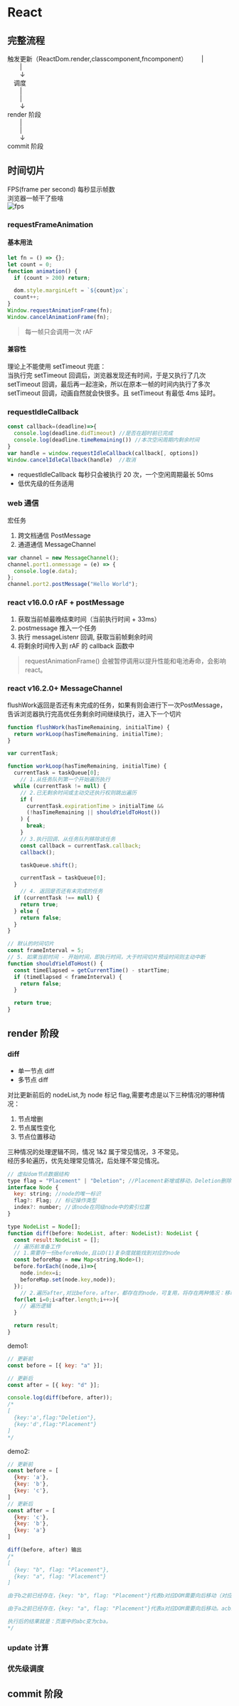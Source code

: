 # React

## 完整流程

触发更新（ReactDom.render,classcomponent,fncomponent）
&emsp;&emsp;|  
&emsp;&emsp;|  
&emsp;&emsp;↓  
&emsp;调度  
&emsp;&emsp;|  
&emsp;&emsp;|  
&emsp;&emsp;↓  
render 阶段  
&emsp;&emsp;|  
&emsp;&emsp;|  
&emsp;&emsp;↓  
commit 阶段

## 时间切片

FPS(frame per second) 每秒显示帧数  
浏览器一帧干了些啥  
![fps](https://p3-juejin.byteimg.com/tos-cn-i-k3u1fbpfcp/13528958b6804c16a1dafb613d24b8a9~tplv-k3u1fbpfcp-zoom-in-crop-mark:4536:0:0:0.awebp)

### requestFrameAnimation

#### 基本用法


```js
let fn = () => {};
let count = 0;
function animation() {
  if (count > 200) return;

  dom.style.marginLeft = `${count}px`;
  count++;
}
Window.requestAnimationFrame(fn);
Window.cancelAnimationFrame(fn);
```
>每一帧只会调用一次 rAF
#### 兼容性

理论上不能使用 setTimeout 兜底：  
当执行完 setTimeout 回调后，浏览器发现还有时间，于是又执行了几次 setTimeout 回调，最后再一起渲染，所以在原本一帧的时间内执行了多次 setTimeout 回调，动画自然就会快很多。且 setTimeout 有最低 4ms 延时。

### requestIdleCallback

```js
const callback=(deadline)=>{
  console.log(deadline.didTimeout) //是否在超时前已完成
  console.log(deadline.timeRemaining()) //本次空闲周期内剩余时间
}
var handle = window.requestIdleCallback(callback[, options])
Window.cancelIdleCallback(handle)  //取消
```

- requestIdleCallback 每秒只会被执行 20 次，一个空闲周期最长 50ms
- 低优先级的任务适用

### web 通信

宏任务

1. 跨文档通信 PostMessage
2. 通道通信 MessageChannel

```js
var channel = new MessageChannel();
channel.port1.onmessage = (e) => {
  console.log(e.data);
};
channel.port2.postMessage("Hello World");
```

### react v16.0.0 rAF + postMessage

<!-- > window.postMessage() 方法可以安全地实现跨源通信。 -->

1. 获取当前帧最晚结束时间（当前执行时间 + 33ms）
2. postmessage 推入一个任务
3. 执行 messageListenr 回调, 获取当前帧剩余时间
4. 将剩余时间传入到 rAF 的 callback 函数中

> requestAnimationFrame() 会被暂停调用以提升性能和电池寿命，会影响 react。

### react v16.2.0+ MessageChannel
flushWork返回是否还有未完成的任务，如果有则会进行下一次PostMessage，告诉浏览器执行完高优任务剩余时间继续执行，进入下一个切片

```js
function flushWork(hasTimeRemaining, initialTime) {
  return workLoop(hasTimeRemaining, initialTime);
}

var currentTask;

function workLoop(hasTimeRemaining, initialTime) {
  currentTask = taskQueue[0];
    // 1.从任务队列第一个开始遍历执行
  while (currentTask != null) {
    // 2.已无剩余时间或主动交还执行权则跳出遍历
    if (
      currentTask.expirationTime > initialTime &&
      (!hasTimeRemaining || shouldYieldToHost())
    ) {
      break;
    }
    // 3.执行回调、从任务队列移除该任务
    const callback = currentTask.callback;
    callback();

    taskQueue.shift();

    currentTask = taskQueue[0];
  }
    // 4. 返回是否还有未完成的任务
  if (currentTask !== null) {
    return true;
  } else {
    return false;
  }
}

// 默认的时间切片
const frameInterval = 5;
// 5. 如果当前时间 - 开始时间，即执行时间，大于时间切片预设时间则主动中断
function shouldYieldToHost() {
  const timeElapsed = getCurrentTime() - startTime;
  if (timeElapsed < frameInterval) {
    return false;
  }

  return true;
}
```

## render 阶段

### diff

- 单一节点 diff
- 多节点 diff

对比更新前后的 nodeList,为 node 标记 flag,需要考虑是以下三种情况的哪种情况：

1. 节点增删
2. 节点属性变化
3. 节点位置移动

三种情况的处理逻辑不同，情况 1&2 属于常见情况，3 不常见。  
经历多轮遍历，优先处理常见情况，后处理不常见情况。

```js
// 虚拟dom节点数据结构
type flag = "Placement" | "Deletion"; //Placement新增或移动，Deletion删除
interface Node {
  key: string; //node的唯一标识
  flag?: Flag; // 标记操作类型
  index?: number; //该node在同级node中的索引位置
}

type NodeList = Node[];
function diff(before: NodeList, after: NodeList): NodeList {
  const result:NodeList = [];
  // 遍历前准备工作
  // 1.需要存一份beforeNode,且以O(1)复杂度就能找到对应的node
  const beforeMap = new Map<string,Node>();
  before.forEach((node,i)=>{
    node.index=i;
    beforeMap.set(node.key,node));
  });
    // 2.遍历after,对比before，after，都存在的node，可复用，将存在两种情况：移动、不移动，如何判断？
  for(let i=0;i<after.length;i++>){
    // 遍历逻辑
  }

  return result;
}
```

demo1:

```js
// 更新前
const before = [{ key: "a" }];

// 更新后
const after = [{ key: "d" }];

console.log(diff(before, after));
/*
[
  {key:'a',flag:"Deletion"},
  {key:'d',flag:"Placement"}
]
*/
```

demo2:

```js
// 更新前
const before = [
  {key: 'a'},
  {key: 'b'},
  {key: 'c'},
]
// 更新后
const after = [
  {key: 'c'},
  {key: 'b'},
  {key: 'a'}
]

diff(before, after) 输出
/*
[
  {key: "b", flag: "Placement"},
  {key: "a", flag: "Placement"}
]

由于b之前已经存在，{key: "b", flag: "Placement"}代表b对应DOM需要向后移动（对应parentNode.appendChild方法）。abc经过该操作后变为acb。

由于a之前已经存在，{key: "a", flag: "Placement"}代表a对应DOM需要向后移动。acb经过该操作后变为cba。

执行后的结果就是：页面中的abc变为cba。
*/
```

### update 计算

### 优先级调度

## commit 阶段
